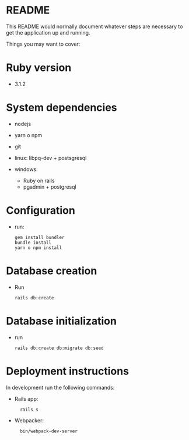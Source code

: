 # README

This README would normally document whatever steps are necessary to get the
application up and running.

Things you may want to cover:

# Ruby version
* 3.1.2

# System dependencies
* nodejs
* yarn o npm
* git

* linux: libpq-dev + postsgresql
* windows:
    * Ruby on rails
    * pgadmin + postgresql

# Configuration
* run:
    ```
    gem install bundler
    bundle install
    yarn o npm install
# Database creation
* Run
    ```
    rails db:create
# Database initialization
* run
    ```
    rails db:create db:migrate db:seed
# Deployment instructions
In development run the following commands:
* Rails app:

        rails s

* Webpacker:

        bin/webpack-dev-server

